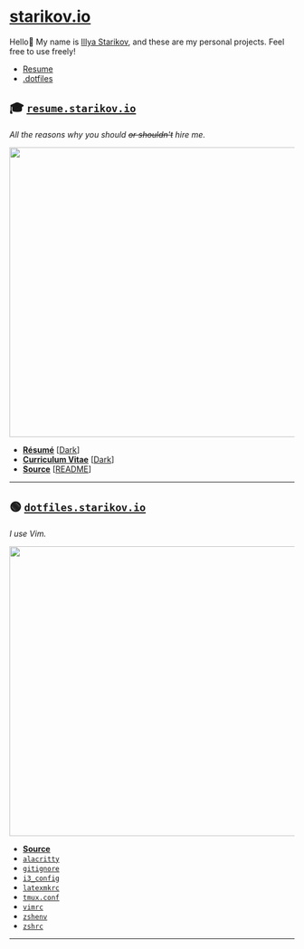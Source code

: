 # [starikov.io](https://starikov.io)

Hello👋 My name is [Illya Starikov](https://starikov.co), and these are my personal projects. Feel free to use freely!

- [Resume](#resume)
- [.dotfiles](#dotfiles)

<a name="resume"/>

## 🎓 [`resume.starikov.io`](https://resume.starikov.io)
*All the reasons why you should ~~or shouldn't~~ hire me.*

<p align="center"><img width=512 src="https://resume.starikov.io/template/starriculum-vitae.png"></p>

- **[Résumé](https://resume.starikov.io/illya-starikov-resume.pdf)** [[Dark](https://resume.starikov.io/illya-starikov-resume-dark.pdf)]
- **[Curriculum Vitae](https://resume.starikov.io/illya-starikov-cv.pdf)** [[Dark](https://resume.starikov.io/illya-starikov-cv-dark.pdf)]
- **[Source](http://github.com/illyaStarikov/resume/)** [[README](https://resume.starikov.io/)]

---


<a name="dotfiles"/>

## 🟢 [`dotfiles.starikov.io`](https://dotfiles.starikov.io)
*I use Vim.*

<p align="center"><img width=512 src="https://dotfiles.starikov.io/template/dotfiles.png"></p>

- **[Source](https://github.com/IllyaStarikov/.dotfiles)**
- [`alacritty`](http://dotfiles.starikov.io/template/alacritty.html)
- [`gitignore`](http://dotfiles.starikov.io/template/gitignore.html)
- [`i3_config`](http://dotfiles.starikov.io/template/i3_config.html)
- [`latexmkrc`](http://dotfiles.starikov.io/template/latexmkrc.html)
- [`tmux.conf`](http://dotfiles.starikov.io/template/tmux.html)
- [`vimrc`](http://dotfiles.starikov.io/template/vimrc.html)
- [`zshenv`](http://dotfiles.starikov.io/template/zshenv.html)
- [`zshrc`](http://dotfiles.starikov.io/template/zshrc.html)

---

